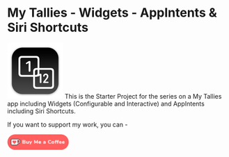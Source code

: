 # My Tallies - Widgets - AppIntents & Siri Shortcuts

![mac128](Images/mac128.png) This is the Starter Project for the series on a My Tallies app including Widgets (Configurable and Interactive) and AppIntents including Siri Shortcuts.



If you want to support my work, you can - </br>

<a href='https://ko-fi.com/Z8Z22WRVG' target='_blank'><img height='36' style='border:0px;height:36px;' src='Images/kofi3.png' border='0' alt='Buy Me a Coffee at ko-fi.com' /></a>

